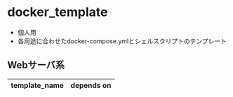# docker_template

- 個人用
- 各用途に合わせたdocker-compose.ymlとシェルスクリプトのテンプレート

## Webサーバ系
| template_name | depends on |
| :---: | :---: |

